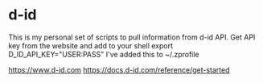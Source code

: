# d-id
This is my personal set of scripts to pull information from d-id API.
Get API key from the website and add to your shell
export D_ID_API_KEY="USER:PASS"
I've added this to ~/.zprofile

https://www.d-id.com
https://docs.d-id.com/reference/get-started

